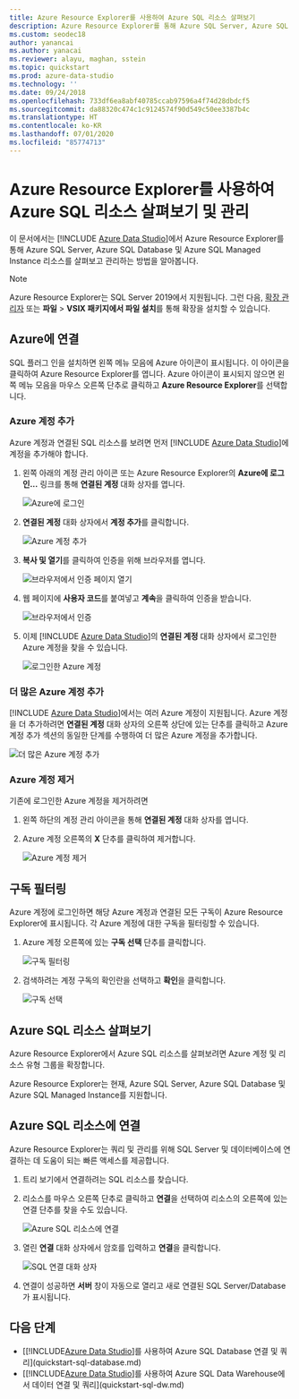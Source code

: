 ```yaml
---
title: Azure Resource Explorer를 사용하여 Azure SQL 리소스 살펴보기
description: Azure Resource Explorer를 통해 Azure SQL Server, Azure SQL Database 및 Azure SQL Managed Instance를 살펴보고 관리하는 방법을 알아봅니다.
ms.custom: seodec18
author: yanancai
ms.author: yanacai
ms.reviewer: alayu, maghan, sstein
ms.topic: quickstart
ms.prod: azure-data-studio
ms.technology: ''
ms.date: 09/24/2018
ms.openlocfilehash: 733df6ea8abf40785ccab97596a4f74d28dbdcf5
ms.sourcegitcommit: da88320c474c1c9124574f90d549c50ee3387b4c
ms.translationtype: HT
ms.contentlocale: ko-KR
ms.lasthandoff: 07/01/2020
ms.locfileid: "85774713"
---
```

# <a name="explore-and-manage-azure-sql-resources-with-azure-resource-explorer"></a>Azure Resource Explorer를 사용하여 Azure SQL 리소스 살펴보기 및 관리

이 문서에서는 [!INCLUDE [Azure Data Studio](../includes/name-sos-short.md)]에서 Azure Resource Explorer를 통해 Azure SQL Server, Azure SQL Database 및 Azure SQL Managed Instance 리소스를 살펴보고 관리하는 방법을 알아봅니다.

>[!NOTE]
>Azure Resource Explorer는 SQL Server 2019에서 지원됩니다. 그런 다음, [확장 관리자](extensions.md) 또는 **파일** > **VSIX 패키지에서 파일 설치**를 통해 확장을 설치할 수 있습니다.

## <a name="connect-to-azure"></a>Azure에 연결

SQL 플러그 인을 설치하면 왼쪽 메뉴 모음에 Azure 아이콘이 표시됩니다. 이 아이콘을 클릭하여 Azure Resource Explorer를 엽니다. Azure 아이콘이 표시되지 않으면 왼쪽 메뉴 모음을 마우스 오른쪽 단추로 클릭하고 **Azure Resource Explorer**를 선택합니다.

### <a name="add-an-azure-account"></a>Azure 계정 추가

Azure 계정과 연결된 SQL 리소스를 보려면 먼저 [!INCLUDE [Azure Data Studio](../includes/name-sos-short.md)]에 계정을 추가해야 합니다.

1. 왼쪽 아래의 계정 관리 아이콘 또는 Azure Resource Explorer의 **Azure에 로그인...** 링크를 통해 **연결된 계정** 대화 상자를 엽니다.

    ![Azure에 로그인](media/azure-resource-explorer/sign-in-to-azure.png)

2. **연결된 계정** 대화 상자에서 **계정 추가**를 클릭합니다.

    ![Azure 계정 추가](media/azure-resource-explorer/add-an-azure-account.png)

3. **복사 및 열기**를 클릭하여 인증을 위해 브라우저를 엽니다.

    ![브라우저에서 인증 페이지 열기](media/azure-resource-explorer/open-authentication-in-browser.png)

4. 웹 페이지에 **사용자 코드**를 붙여넣고 **계속**을 클릭하여 인증을 받습니다.

    ![브라우저에서 인증](media/azure-resource-explorer/authenticate-in-browser.png)

5. 이제 [!INCLUDE [Azure Data Studio](../includes/name-sos-short.md)]의 **연결된 계정** 대화 상자에서 로그인한 Azure 계정을 찾을 수 있습니다.

    ![로그인한 Azure 계정](media/azure-resource-explorer/signed-in-azure-account.png)

### <a name="add-more-azure-accounts"></a>더 많은 Azure 계정 추가

[!INCLUDE [Azure Data Studio](../includes/name-sos-short.md)]에서는 여러 Azure 계정이 지원됩니다. Azure 계정을 더 추가하려면 **연결된 계정** 대화 상자의 오른쪽 상단에 있는 단추를 클릭하고 Azure 계정 추가 섹션의 동일한 단계를 수행하여 더 많은 Azure 계정을 추가합니다.

![더 많은 Azure 계정 추가](media/azure-resource-explorer/add-more-azure-account.png)

### <a name="remove-an-azure-account"></a>Azure 계정 제거

기존에 로그인한 Azure 계정을 제거하려면

1. 왼쪽 하단의 계정 관리 아이콘을 통해 **연결된 계정** 대화 상자를 엽니다.
2. Azure 계정 오른쪽의 **X** 단추를 클릭하여 제거합니다.

    ![Azure 계정 제거](media/azure-resource-explorer/remove-azure-account.png)

## <a name="filter-subscription"></a>구독 필터링

Azure 계정에 로그인하면 해당 Azure 계정과 연결된 모든 구독이 Azure Resource Explorer에 표시됩니다. 각 Azure 계정에 대한 구독을 필터링할 수 있습니다.

1. Azure 계정 오른쪽에 있는 **구독 선택** 단추를 클릭합니다.

   ![구독 필터링](media/azure-resource-explorer/filter-subscription.png)

2. 검색하려는 계정 구독의 확인란을 선택하고 **확인**을 클릭합니다.

   ![구독 선택](media/azure-resource-explorer/select-subscription.png)

## <a name="explore-azure-sql-resources"></a>Azure SQL 리소스 살펴보기

Azure Resource Explorer에서 Azure SQL 리소스를 살펴보려면 Azure 계정 및 리소스 유형 그룹을 확장합니다.

Azure Resource Explorer는 현재, Azure SQL Server, Azure SQL Database 및 Azure SQL Managed Instance를 지원합니다.

## <a name="connect-to-azure-sql-resources"></a>Azure SQL 리소스에 연결

Azure Resource Explorer는 쿼리 및 관리를 위해 SQL Server 및 데이터베이스에 연결하는 데 도움이 되는 빠른 액세스를 제공합니다.

1. 트리 보기에서 연결하려는 SQL 리소스를 찾습니다.
2. 리소스를 마우스 오른쪽 단추로 클릭하고 **연결**을 선택하여 리소스의 오른쪽에 있는 연결 단추를 찾을 수도 있습니다.

   ![Azure SQL 리소스에 연결](media/azure-resource-explorer/connect-to-azure-sql-resource.png)

3. 열린 **연결** 대화 상자에서 암호를 입력하고 **연결**을 클릭합니다.

   ![SQL 연결 대화 상자](media/azure-resource-explorer/sql-connection-dialog.png)
4. 연결이 성공하면 **서버** 창이 자동으로 열리고 새로 연결된 SQL Server/Database가 표시됩니다.

## <a name="next-steps"></a>다음 단계

- [[!INCLUDE[Azure Data Studio](../includes/name-sos-short.md)]를 사용하여 Azure SQL Database 연결 및 쿼리](quickstart-sql-database.md)
- [[!INCLUDE[Azure Data Studio](../includes/name-sos-short.md)]를 사용하여 Azure SQL Data Warehouse에서 데이터 연결 및 쿼리](quickstart-sql-dw.md)